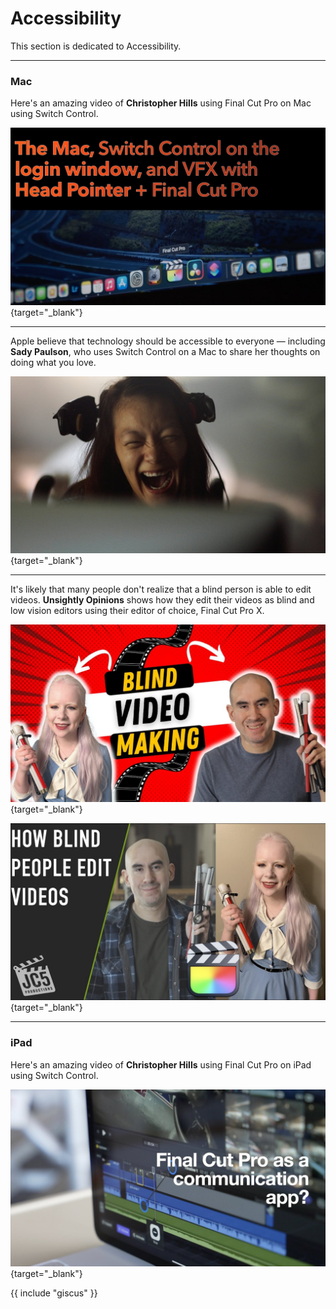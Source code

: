 # Accessibility

This section is dedicated to Accessibility.

---

### Mac

Here's an amazing video of **Christopher Hills** using Final Cut Pro on Mac using Switch Control.

[![](/static/christopher-hills.jpg)](https://www.youtube.com/watch?v=oT68XsbEvmE){target="_blank"}

---

Apple believe that technology should be accessible to everyone — including **Sady Paulson**, who uses Switch Control on a Mac to share her thoughts on doing what you love.

[![](/static/sady-paulson.jpg)](https://www.youtube.com/watch?v=XB4cjbYywqg){target="_blank"}

---

It's likely that many people don't realize that a blind person is able to edit videos. **Unsightly Opinions** shows how they edit their videos as blind and low vision editors using their editor of choice, Final Cut Pro X.

[![](/static/unsightly-opinions-1.jpg)](https://www.youtube.com/watch?v=wKwpiXXNUao){target="_blank"}


[![](/static/unsightly-opinions-2.jpg)](https://www.youtube.com/watch?v=4LL_YCHbeZA){target="_blank"}

---

### iPad

Here's an amazing video of **Christopher Hills** using Final Cut Pro on iPad using Switch Control.

[![](/static/christopher-hills-ipad.jpg)](https://www.youtube.com/watch?v=wXxY2ti-HZ8){target="_blank"}

{{ include "giscus" }}